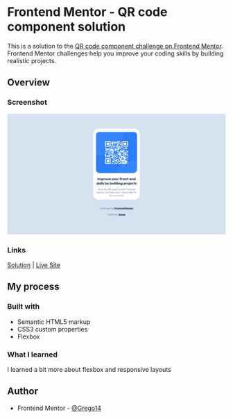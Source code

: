 # Frontend Mentor - QR code component solution

This is a solution to the [QR code component challenge on Frontend Mentor](https://www.frontendmentor.io/challenges/qr-code-component-iux_sIO_H). Frontend Mentor challenges help you improve your coding skills by building realistic projects.

## Overview

### Screenshot

![](images/screenshot.png)

### Links

[Solution](https://github.com/Grego14/) | [Live Site](https://grego14.github.io/qr-code-component/)

## My process

### Built with

- Semantic HTML5 markup
- CSS3 custom properties
- Flexbox

### What I learned

I learned a bit more about flexbox and responsive layouts

## Author

- Frontend Mentor - [@Grego14](https://www.frontendmentor.io/profile/Grego14)
